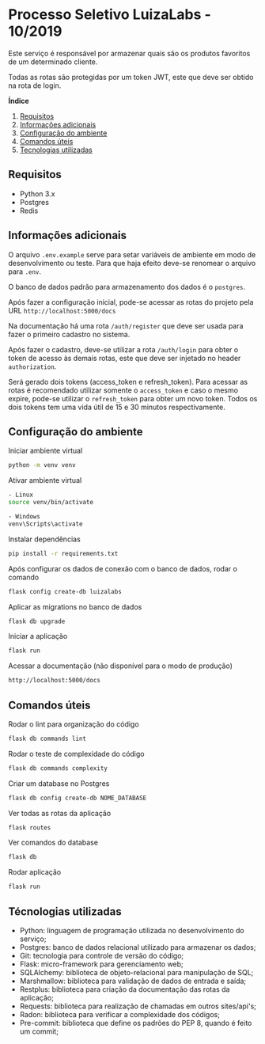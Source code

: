 # Processo Seletivo LuizaLabs - 10/2019

Este serviço é responsável por armazenar quais são os produtos favoritos de um determinado cliente.

Todas as rotas são protegidas por um token JWT, este que deve ser obtido na rota de login.

**Índice**
1. [Requisitos](#cs0)
2. [Informações adicionais](#cs1)
3. [Configuração do ambiente](#cs2)
4. [Comandos úteis](#cs3)
4. [Tecnologias utilizadas](#cs4)

## Requisitos <a name="cs0"></a>
- Python 3.x
- Postgres
- Redis

## Informações adicionais <a name="cs1"></a>
O arquivo `.env.example` serve para setar variáveis de ambiente em modo de desenvolvimento ou teste.
Para que haja efeito deve-se renomear o arquivo para `.env`.

O banco de dados padrão para armazenamento dos dados é o `postgres`.

Após fazer a configuração inicial, pode-se acessar as rotas do projeto pela URL `http://localhost:5000/docs`

Na documentação há uma rota `/auth/register` que deve ser usada para fazer o primeiro cadastro no sistema.

Após fazer o cadastro, deve-se utilizar a rota `/auth/login` para obter o token de acesso às demais rotas, este que deve ser injetado no header `authorization`.

Será gerado dois tokens (access_token e refresh_token). Para acessar as rotas é recomendado utilizar somente o `access_token` e caso o mesmo expire, pode-se utilizar o `refresh_token` para obter um novo token. Todos os dois tokens tem uma vida útil de 15 e 30 minutos respectivamente.

## Configuração do ambiente <a name="cs2"></a>
Iniciar ambiente virtual
````bash
python -m venv venv
````

Ativar ambiente virtual
````bash
- Linux
source venv/bin/activate

- Windows
venv\Scripts\activate
````

Instalar dependências
````bash
pip install -r requirements.txt
````

Após configurar os dados de conexão com o banco de dados, rodar o comando
````bash
flask config create-db luizalabs
````

Aplicar as migrations no banco de dados
````bash
flask db upgrade
````

Iniciar a aplicação
````bash
flask run
````

Acessar a documentação (não disponível para o modo de produção)
````bash
http://localhost:5000/docs
````

## Comandos úteis <a name="cs3"></a>
Rodar o lint para organização do código
````bash
flask db commands lint
````

Rodar o teste de complexidade do código
````bash
flask db commands complexity
````

Criar um database no Postgres
````bash
flask db config create-db NOME_DATABASE
````

Ver todas as rotas da aplicação
````bash
flask routes
````

Ver comandos do database
````bash
flask db
````

Rodar aplicação
````bash
flask run
````

## Técnologias utilizadas

- Python: linguagem de programação utilizada no desenvolvimento do serviço;
- Postgres: banco de dados relacional utilizado para armazenar os dados;
- Git: tecnologia para controle de versão do código;
- Flask: micro-framework para gerenciamento web;
- SQLAlchemy: biblioteca de objeto-relacional para manipulação de SQL;
- Marshmallow: biblioteca para validação de dados de entrada e saída;
- Restplus: biblioteca para criação da documentação das rotas da aplicação;
- Requests: biblioteca para realização de chamadas em outros sites/api's;
- Radon: biblioteca para verificar a complexidade dos códigos;
- Pre-commit: biblioteca que define os padrões do PEP 8, quando é feito um commit;
